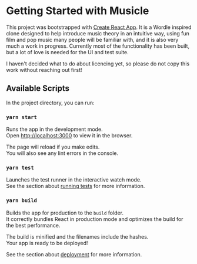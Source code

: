 # Getting Started with Musicle

This project was bootstrapped with [Create React App](https://github.com/facebook/create-react-app). It is a Wordle inspired clone designed to help introduce music theory in an intuitive way, using fun film and pop music many people will be familiar with, and it is also very much a work in progress. Currently most of the functionality has been built, but a lot of love is needed for the UI and test suite.

I haven't decided what to do about licencing yet, so please do not copy this work without reaching out first!

## Available Scripts

In the project directory, you can run:

### `yarn start`

Runs the app in the development mode.\
Open [http://localhost:3000](http://localhost:3000) to view it in the browser.

The page will reload if you make edits.\
You will also see any lint errors in the console.

### `yarn test`

Launches the test runner in the interactive watch mode.\
See the section about [running tests](https://facebook.github.io/create-react-app/docs/running-tests) for more information.

### `yarn build`

Builds the app for production to the `build` folder.\
It correctly bundles React in production mode and optimizes the build for the best performance.

The build is minified and the filenames include the hashes.\
Your app is ready to be deployed!

See the section about [deployment](https://facebook.github.io/create-react-app/docs/deployment) for more information.

